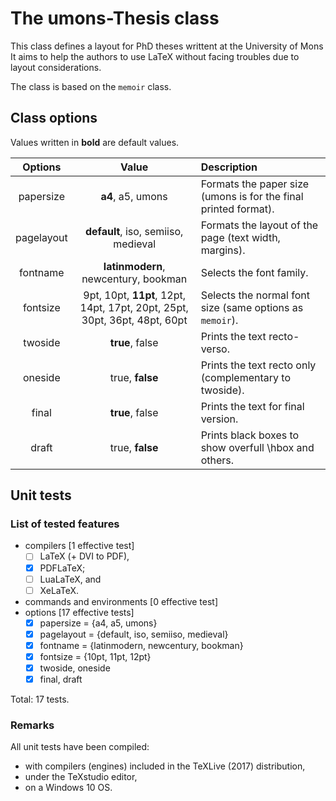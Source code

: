 
The umons-Thesis class
======================



This class defines a layout for PhD theses writtent at the University of Mons
It aims to help the authors to use LaTeX without facing troubles due to layout considerations.

The class is based on the `memoir` class.



Class options
-------------


Values written in **bold** are default values.


|	Options		|	Value				|	Description														|
|	:-----:		|	:---:				|	:----------														|
|	papersize	|	**a4**, a5, umons	|	Formats the paper size (umons is for the final printed format).	|			|
|	pagelayout	|	**default**, iso, semiiso, medieval	|	Formats the layout of the page (text width, margins).	|
|	fontname	|	**latinmodern**, newcentury, bookman	|	Selects the font family.					|
|	fontsize	|	9pt, 10pt, **11pt**, 12pt, 14pt, 17pt, 20pt, 25pt, 30pt, 36pt, 48pt, 60pt	|	Selects the normal font size (same options as `memoir`).	|
|	twoside		|	**true**, false		|	Prints the text recto-verso.									|
|	oneside		|	true, **false**		|	Prints the text recto only (complementary to twoside).			|						|
|	final		|	**true**, false		|	Prints the text for final version.								|	
|	draft		|	true, **false**		|	Prints black boxes to show overfull \hbox and others.			|



Unit tests
----------


### List of tested features
* compilers [1 effective test]
	- [ ] LaTeX (+ DVI to PDF),
	- [X] PDFLaTeX;
	- [ ] LuaLaTeX, and
	- [ ] XeLaTeX.
* commands and environments [0 effective test]
* options [17 effective tests]
	- [X] papersize = {a4, a5, umons}
	- [X] pagelayout = {default, iso, semiiso, medieval}
	- [X] fontname = {latinmodern, newcentury, bookman}
	- [X] fontsize = {10pt, 11pt, 12pt}
	- [X] twoside, oneside
	- [X] final, draft

Total: 17 tests.


### Remarks
All unit tests have been compiled:
* with compilers (engines) included in the TeXLive (2017) distribution,
* under the TeXstudio editor,
* on a Windows 10 OS.
